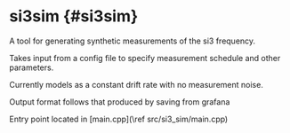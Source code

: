 si3sim {#si3sim}
================
A tool for generating synthetic measurements of the si3 frequency.

Takes input from a config file to specify measurement schedule and other parameters.

Currently models as a constant drift rate with no measurement noise.

Output format follows that produced by saving from grafana

Entry point located in [main.cpp](\ref src/si3_sim/main.cpp)